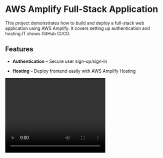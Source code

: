 # AWS Amplify Full-Stack Application  

This project demonstrates how to build and deploy a full-stack web application using AWS Amplify. It covers setting up authentication and hosting.IT shows GitHub CI/CD.  

## Features  
- **Authentication** – Secure user sign-up/sign-in 
 
- **Hosting** – Deploy frontend easily with AWS Amplify Hosting


<video width="320" height="240" controls>
  <source src="demo-amplify.mp4" type="video/mp4">
</video>

